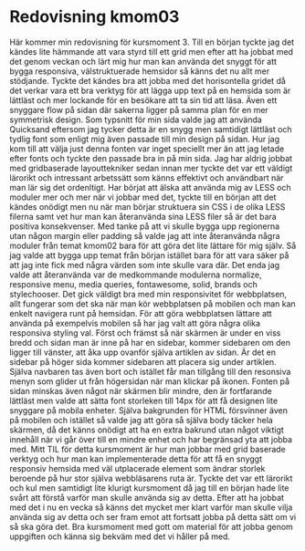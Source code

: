 ---
---
Redovisning kmom03
=========================

Här kommer min redovisning för kursmoment 3. Till en början tyckte jag det kändes lite hämmande att vara styrd till
ett grid men efter att ha jobbat med det genom veckan och lärt mig hur man kan använda det snyggt för att bygga
responsiva, välstruktuerade hemsidor så känns det nu allt mer stödjande. Tyckte det kändes bra att jobba med det
horisontella gridet då det verkar vara ett bra verktyg för att lägga upp text på en hemsida som är lättläst och
mer lockande för en besökare att ta sin tid att läsa. Även ett snyggare flow på sidan där sakerna ligger på samma plan
för en mer symmetrisk design. Som typsnitt för min sida valde jag att använda Quicksand eftersom jag tycker detta är
en snygg men samtidigt lättläst och tydlig font som enligt mig även passade till min design på sidan. Hur jag kom till
att välja just denna fonten var inget speciellt mer än att jag letade efter fonts och tyckte den passade bra in på min
sida. Jag har aldrig jobbat med gridbaserade layouttekniker sedan innan mer tyckte det var ett väldigt lärorikt och
intressant arbetssätt som känns effektivt och användbart när man lär sig det ordenltigt. Har börjat att älska att
använda mig av LESS och moduler mer och mer när vi jobbar med det, tyckte till en början att det kändes onödigt men nu
när man börjar struktuera sin CSS i de olika LESS filerna samt vet hur man kan återanvända sina LESS filer så är det
bara positiva konsekvenser. Med tanke på att vi skulle bygga upp regionerna utan någon margin eller padding så valde
jag att inte återanvända några moduler från temat kmom02 bara för att göra det lite lättare för mig själv. Så jag
valde att bygga upp temat från början istället bara för att vara säker på att jag inte fick med några värden som inte
skulle vara där. Det enda jag valde att återanvända var de medkommande modulerna normalize, responsive menu,
media queries, fontawesome, solid, brands och stylechooser. Det gick väldigt bra med min responsivitet för webbplatsen,
allt fungerar som det ska när man kör webbplatsen på mobilen och man kan enkelt navigera runt på hemsidan. För att göra
webbplatsen lättare att använda på exempelvis mobilen så har jag valt att göra några olika responsiva styling val.
Först och främst så när skärmen är under en viss bredd och sidan man är inne på har en sidebar, kommer sidebaren om den
ligger till vänster, att åka upp ovanför själva artiklen av sidan. Är det en sidebar på höger sida kommer sidebaren att
placera sig under artiklen. Själva navbaren tas även bort och istället får man tillgång till den resonsiva menyn som
glider ut från högersidan när man klickar på ikonen. Fonten på sidan minskas även något när skärmen blir mindre, den
är fortfarande lättläst men valde att sätta font storleken till 14px för att få designen lite snyggare på mobila enheter.
Själva bakgrunden för HTML försvinner även på mobilen och istället så valde jag att göra så själva body täcker hela
skärmen, då det känns onödigt att ha en extra bakrund utan något viktigt innehåll när vi går över till en mindre enhet
och har begränsad yta att jobba med. Mitt TIL för detta kursmoment är hur man jobbar med grid baserade verktyg och hur
man kan implementerade detta för att få en snyggt responsiv hemsida med väl utplacerade element som ändrar storlek
beroende på hur stor själva webbläsarens ruta är. Tyckte det var ett lärorikt och kul men samtidigt lite klurigt
kursmoment då jag till en början hade lite svårt att förstå varför man skulle använda sig av detta. Efter att ha jobbat
med det i nu en vecka så känns det mycket mer klart varför man skulle vilja använda sig av detta och ser fram emot att
fortsatt jobba på detta sätt om vi så ska göra det. Bra kursmoment med gott om material för att jobba genom uppgiften
och känna sig bekväm med det vi håller på med.
